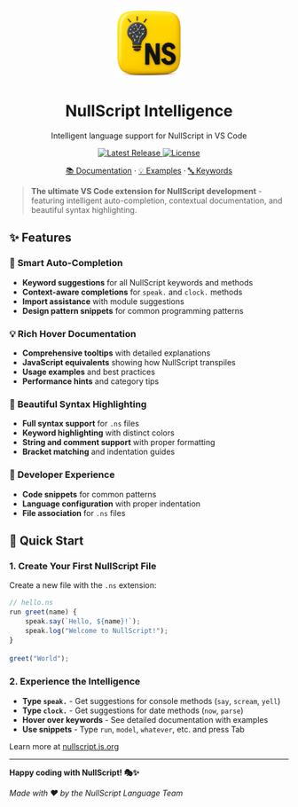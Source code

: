 <div align="center">
  <img src="https://raw.githubusercontent.com/nullscript-lang/nullscript-intelligence/refs/heads/main/images/icon.png" alt="NullScript Logo" width="128" height="128">
  <h1 align="center">
    NullScript Intelligence
  </h1>

  <p align="center">
    Intelligent language support for NullScript in VS Code
  </p>

  <p align="center">
    <a href="https://marketplace.visualstudio.com/items?itemName=nullscript-lang.nullscript-intelligence">
      <img src="https://img.shields.io/visual-studio-marketplace/v/nullscript-lang.nullscript-intelligence?style=flat-square" alt="Latest Release">
    </a>
    <a href="https://github.com/nullscript-lang/nullscript/blob/main/LICENSE">
      <img src="https://img.shields.io/github/license/nullscript-lang/nullscript?style=flat-square" alt="License">
    </a>
  </p>

  <p align="center">
    <a href="https://nullscript.js.org">📚 Documentation</a>
    ·
    <a href="https://nullscript.js.org/examples/basic.html">💡 Examples</a>
    ·
    <a href="https://nullscript.js.org/reference/keywords.html">🔤 Keywords</a>
  </p>
</div>

> **The ultimate VS Code extension for NullScript development** - featuring intelligent auto-completion, contextual documentation, and beautiful syntax highlighting.

## ✨ Features

### 🚀 **Smart Auto-Completion**
- **Keyword suggestions** for all NullScript keywords and methods
- **Context-aware completions** for `speak.` and `clock.` methods
- **Import assistance** with module suggestions
- **Design pattern snippets** for common programming patterns

### 💡 **Rich Hover Documentation**
- **Comprehensive tooltips** with detailed explanations
- **JavaScript equivalents** showing how NullScript transpiles
- **Usage examples** and best practices
- **Performance hints** and category tips

### 🎨 **Beautiful Syntax Highlighting**
- **Full syntax support** for `.ns` files
- **Keyword highlighting** with distinct colors
- **String and comment support** with proper formatting
- **Bracket matching** and indentation guides

### 🔧 **Developer Experience**
- **Code snippets** for common patterns
- **Language configuration** with proper indentation
- **File association** for `.ns` files

## 🚀 Quick Start

### 1. Create Your First NullScript File

Create a new file with the `.ns` extension:

```javascript
// hello.ns
run greet(name) {
    speak.say(`Hello, ${name}!`);
    speak.log("Welcome to NullScript!");
}

greet("World");
```

### 2. Experience the Intelligence

- **Type `speak.`** - Get suggestions for console methods (`say`, `scream`, `yell`)
- **Type `clock.`** - Get suggestions for date methods (`now`, `parse`)
- **Hover over keywords** - See detailed documentation with examples
- **Use snippets** - Type `run`, `model`, `whatever`, etc. and press Tab


Learn more at [nullscript.js.org](https://nullscript.js.org/guide/vscode-extension.html)

---

**Happy coding with NullScript! 🎭✨**

*Made with ❤️ by the NullScript Language Team*
